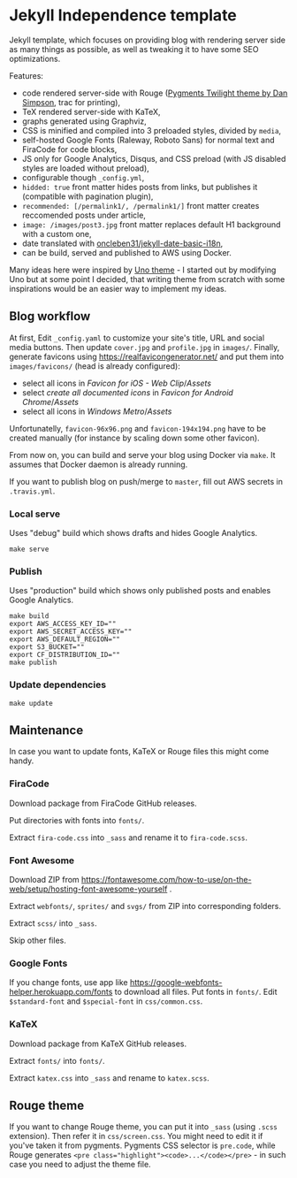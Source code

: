 # Jekyll Independence template

Jekyll template, which focuses on providing blog with rendering server side
as many things as possible, as well as tweaking it to have some SEO optimizations.

Features:

 * code rendered server-side with Rouge ([Pygments Twilight theme by Dan Simpson](https://gist.github.com/dansimpson/803005), trac for printing),
 * TeX rendered server-side with KaTeX,
 * graphs generated using Graphviz,
 * CSS is minified and compiled into 3 preloaded styles, divided by `media`,
 * self-hosted Google Fonts (Raleway, Roboto Sans) for normal text and FiraCode for code blocks,
 * JS only for Google Analytics, Disqus, and CSS preload (with JS disabled styles are loaded without preload),
 * configurable though `_config.yml`,
 * `hidded: true` front matter hides posts from links, but publishes it (compatible with pagination plugin),
 * `recommended: [/permalink1/, /permalink1/]` front matter creates reccomended posts under article,
 * `image: /images/post3.jpg` front matter replaces default H1 background with a custom one,
 * date translated with [oncleben31/jekyll-date-basic-i18n](https://github.com/oncleben31/jekyll-date-basic-i18n),
 * can be build, served and published to AWS using Docker.

Many ideas here were inspired by [Uno theme](https://github.com/joshgerdes/jekyll-uno) -
I started out by modifying Uno but at some point I decided, that writing theme
from scratch with some inspirations would be an easier way to implement my ideas.

## Blog workflow

At first, Edit `_config.yaml` to customize your site's title, URL and social media buttons.
Then update `cover.jpg` and `profile.jpg` in `images/`.
Finally, generate favicons using https://realfavicongenerator.net/ and put them
into `images/favicons/` (head is already configured):

 * select all icons in *Favicon for iOS - Web Clip*/*Assets*
 * select *create all documented icons* in *Favicon for Android Chrome*/*Assets*
 * select all icons in *Windows Metro*/*Assets*

Unfortunatelly, `favicon-96x96.png` and `favicon-194x194.png` have to be created manually
(for instance by scaling down some other favicon).

From now on, you can build and serve your blog using Docker via `make`.
It assumes that Docker daemon is already running.

If you want to publish blog on push/merge to `master`, fill out AWS secrets in `.travis.yml`.

### Local serve

Uses "debug" build which shows drafts and hides Google Analytics.

    make serve

### Publish

Uses "production" build which shows only published posts and enables Google Analytics.

    make build
    export AWS_ACCESS_KEY_ID=""
    export AWS_SECRET_ACCESS_KEY=""
    export AWS_DEFAULT_REGION=""
    export S3_BUCKET=""
    export CF_DISTRIBUTION_ID=""
    make publish

### Update dependencies

    make update

## Maintenance

In case you want to update fonts, KaTeX or Rouge files this might come handy.

### FiraCode

Download package from FiraCode GitHub releases.

Put directories with fonts into `fonts/`.

Extract `fira-code.css` into `_sass` and rename it to `fira-code.scss`.

### Font Awesome

Download ZIP from https://fontawesome.com/how-to-use/on-the-web/setup/hosting-font-awesome-yourself .

Extract `webfonts/`, `sprites/` and `svgs/` from ZIP into corresponding folders.

Extract `scss/`  into `_sass`.

Skip other files.

### Google Fonts

If you change fonts, use app like https://google-webfonts-helper.herokuapp.com/fonts to download
all files. Put fonts in `fonts/`. Edit `$standard-font` and `$special-font` in `css/common.css`.

### KaTeX

Download package from KaTeX GitHub releases.

Extract `fonts/` into `fonts/`.

Extract `katex.css` into `_sass` and rename to `katex.scss`.

## Rouge theme

If you want to change Rouge theme, you can put it into `_sass` (using `.scss` extension).
Then refer it in `css/screen.css`. You might need to edit it if you've taken it from pygments.
Pygments CSS selector is `pre.code`, while Rouge generates
`<pre class="highlight"><code>...</code></pre>` - in such case you need to adjust the theme file.

